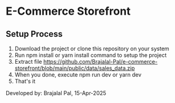 # E-Commerce Storefront

## Setup Process
1. Download the project or clone this repository on your system
2. Run npm install or yarn install command to setup the project
3. Extract file https://github.com/Brajalal-Pal/e-commerce-storefront/blob/main/public/data/sales_data.zip
4. When you done, execute npm run dev or yarn dev 
5. That's it

Developed by: Brajalal Pal, 15-Apr-2025
